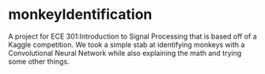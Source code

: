 # monkeyIdentification
A project for ECE 301:Introduction to Signal Processing that is based off of a Kaggle competition. We took a simple stab at identifying monkeys with a Convolutional Neural Network while also explaining the math and trying some other things.
